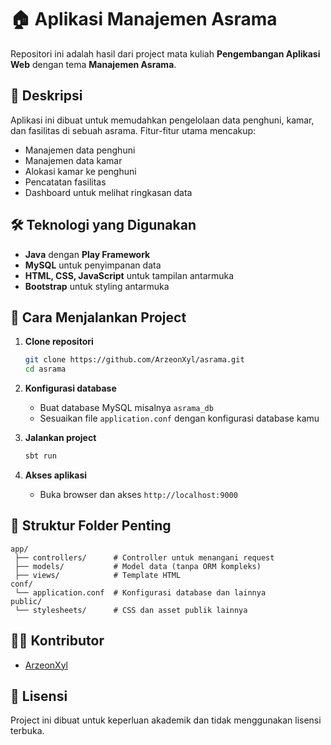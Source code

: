 # 🏠 Aplikasi Manajemen Asrama

Repositori ini adalah hasil dari project mata kuliah **Pengembangan Aplikasi Web** dengan tema **Manajemen Asrama**.

## 📌 Deskripsi

Aplikasi ini dibuat untuk memudahkan pengelolaan data penghuni, kamar, dan fasilitas di sebuah asrama. Fitur-fitur utama mencakup:

- Manajemen data penghuni
- Manajemen data kamar
- Alokasi kamar ke penghuni
- Pencatatan fasilitas
- Dashboard untuk melihat ringkasan data

## 🛠️ Teknologi yang Digunakan

- **Java** dengan **Play Framework**
- **MySQL** untuk penyimpanan data
- **HTML, CSS, JavaScript** untuk tampilan antarmuka
- **Bootstrap** untuk styling antarmuka

## 🚀 Cara Menjalankan Project

1. **Clone repositori**
   ```bash
   git clone https://github.com/ArzeonXyl/asrama.git
   cd asrama
   ```

2. **Konfigurasi database**
   - Buat database MySQL misalnya `asrama_db`
   - Sesuaikan file `application.conf` dengan konfigurasi database kamu

3. **Jalankan project**
   ```bash
   sbt run
   ```

4. **Akses aplikasi**
   - Buka browser dan akses `http://localhost:9000`

## 📂 Struktur Folder Penting

```
app/
 ├── controllers/      # Controller untuk menangani request
 ├── models/           # Model data (tanpa ORM kompleks)
 ├── views/            # Template HTML
conf/
 └── application.conf  # Konfigurasi database dan lainnya
public/
 └── stylesheets/      # CSS dan asset publik lainnya
```

## 👨‍💻 Kontributor

- [ArzeonXyl](https://github.com/ArzeonXyl)

## 📄 Lisensi

Project ini dibuat untuk keperluan akademik dan tidak menggunakan lisensi terbuka.
